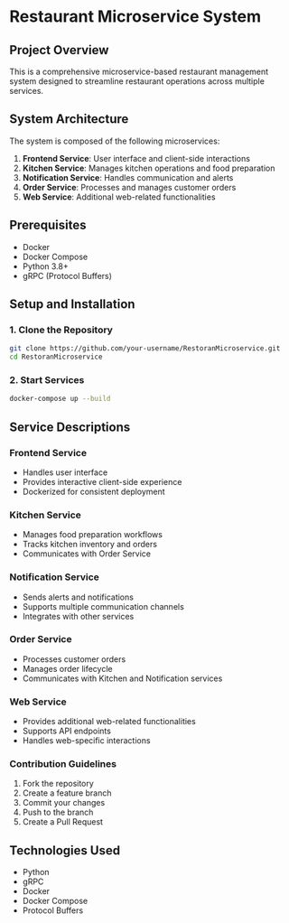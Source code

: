 # Restaurant Microservice System

## Project Overview

This is a comprehensive microservice-based restaurant management system designed to streamline restaurant operations across multiple services.

## System Architecture

The system is composed of the following microservices:

1. **Frontend Service**: User interface and client-side interactions
2. **Kitchen Service**: Manages kitchen operations and food preparation
3. **Notification Service**: Handles communication and alerts
4. **Order Service**: Processes and manages customer orders
5. **Web Service**: Additional web-related functionalities

## Prerequisites

- Docker
- Docker Compose
- Python 3.8+
- gRPC (Protocol Buffers)

## Setup and Installation

### 1. Clone the Repository
```bash
git clone https://github.com/your-username/RestoranMicroservice.git
cd RestoranMicroservice
```

### 2. Start Services
```bash
docker-compose up --build
```

## Service Descriptions

### Frontend Service
- Handles user interface
- Provides interactive client-side experience
- Dockerized for consistent deployment

### Kitchen Service
- Manages food preparation workflows
- Tracks kitchen inventory and orders
- Communicates with Order Service

### Notification Service
- Sends alerts and notifications
- Supports multiple communication channels
- Integrates with other services

### Order Service
- Processes customer orders
- Manages order lifecycle
- Communicates with Kitchen and Notification services

### Web Service
- Provides additional web-related functionalities
- Supports API endpoints
- Handles web-specific interactions

### Contribution Guidelines
1. Fork the repository
2. Create a feature branch
3. Commit your changes
4. Push to the branch
5. Create a Pull Request

## Technologies Used
- Python
- gRPC
- Docker
- Docker Compose
- Protocol Buffers

